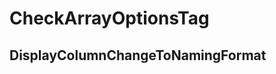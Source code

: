 ﻿---  
uid: MajorChangeChecker_2_15_2  
---

# CheckArrayOptionsTag

## DisplayColumnChangeToNamingFormat

